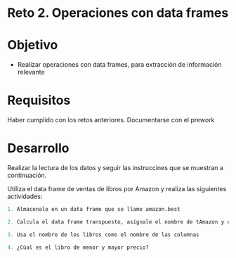 # Reto 2. Operaciones con data frames

# Objetivo

- Realizar operaciones con data frames, para extracción de información relevante 

# Requisitos

Haber cumplido con los retos anteriores. Documentarse con el prework 

# Desarrollo

Realizar la lectura de los datos y seguir las instruccines que se muestran a continuación.

Utiliza el data frame de ventas de libros por Amazon y realiza las siguientes actividades:
```R
1. Almacenalo en un data frame que se llame amazon.best

2. Calcula el data frame transpuesto, asígnale el nombre de tAmazon y conviértelo en un data frame (Hint: consulta la ayuda sobre las funciones `t` y `as.data.frame`)

3. Usa el nombre de los libros como el nombre de las columnas

4. ¿Cúal es el libro de menor y mayor precio?
```


